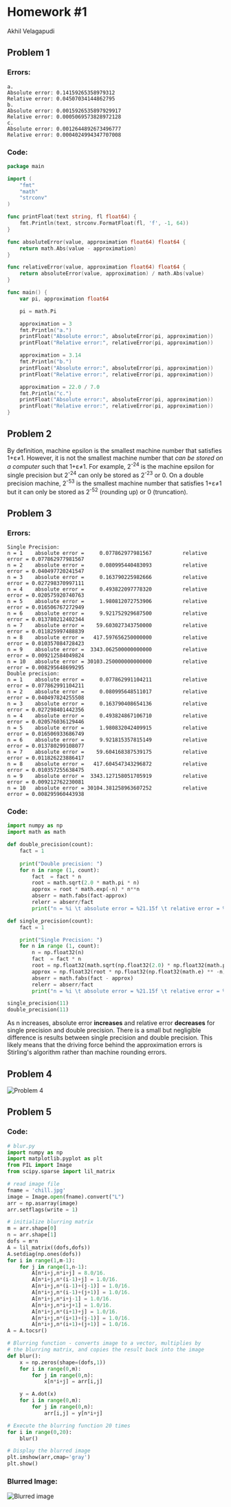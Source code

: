 # Homework #1
Akhil Velagapudi

## Problem 1

### Errors:
```
a.
Absolute error: 0.14159265358979312
Relative error: 0.04507034144862795
b.
Absolute error: 0.0015926535897929917
Relative error: 0.0005069573828972128
c.
Absolute error: 0.0012644892673496777
Relative error: 0.0004024994347707008
```

### Code:
```Go
package main

import (
	"fmt"
	"math"
	"strconv"
)

func printFloat(text string, fl float64) {
	fmt.Println(text, strconv.FormatFloat(fl, 'f', -1, 64))
}

func absoluteError(value, approximation float64) float64 {
	return math.Abs(value - approximation)
}

func relativeError(value, approximation float64) float64 {
	return absoluteError(value, approximation) / math.Abs(value)
}

func main() {
	var pi, approximation float64

	pi = math.Pi

	approximation = 3
	fmt.Println("a.")
	printFloat("Absolute error:", absoluteError(pi, approximation))
	printFloat("Relative error:", relativeError(pi, approximation))

	approximation = 3.14
	fmt.Println("b.")
	printFloat("Absolute error:", absoluteError(pi, approximation))
	printFloat("Relative error:", relativeError(pi, approximation))

	approximation = 22.0 / 7.0
	fmt.Println("c.")
	printFloat("Absolute error:", absoluteError(pi, approximation))
	printFloat("Relative error:", relativeError(pi, approximation))
}
```


## Problem 2

By definition, machine epsilon is the smallest machine number that satisfies 1+ε≠1. However, it is not the smallest machine number that *can be stored on a computer* such that 1+ε≠1. For example, 2<sup>-24</sup> is the machine epsilon for single precision but 2<sup>-24</sup> can only be stored as 2<sup>-23</sup> or 0. On a double precision machine, 2<sup>-53</sup> is the smallest machine number that satisfies 1+ε≠1 but it can only be stored as 2<sup>-52</sup> (rounding up) or 0 (truncation).


## Problem 3

### Errors:
```
Single Precision:
n = 1    absolute error =     0.077862977981567          relative error = 0.077862977981567
n = 2    absolute error =     0.080995440483093          relative error = 0.040497720241547
n = 3    absolute error =     0.163790225982666          relative error = 0.027298370997111
n = 4    absolute error =     0.493822097778320          relative error = 0.020575920740763
n = 5    absolute error =     1.980812072753906          relative error = 0.016506767272949
n = 6    absolute error =     9.921752929687500          relative error = 0.013780212402344
n = 7    absolute error =    59.603027343750000          relative error = 0.011825997488839
n = 8    absolute error =   417.597656250000000          relative error = 0.010357084728423
n = 9    absolute error =  3343.062500000000000          relative error = 0.009212584049824
n = 10   absolute error = 30103.250000000000000          relative error = 0.008295648699295
Double precision:
n = 1    absolute error =     0.077862991104211          relative error = 0.077862991104211
n = 2    absolute error =     0.080995648511017          relative error = 0.040497824255508
n = 3    absolute error =     0.163790408654136          relative error = 0.027298401442356
n = 4    absolute error =     0.493824867106710          relative error = 0.020576036129446
n = 5    absolute error =     1.980832042409915          relative error = 0.016506933686749
n = 6    absolute error =     9.921815357815149          relative error = 0.013780299108077
n = 7    absolute error =    59.604168387539175          relative error = 0.011826223886417
n = 8    absolute error =   417.604547343296872          relative error = 0.010357255638475
n = 9    absolute error =  3343.127158051705919          relative error = 0.009212762230081
n = 10   absolute error = 30104.381258963607252          relative error = 0.008295960443938
```

### Code:
```python
import numpy as np
import math as math

def double_precision(count):
	fact = 1
	
	print("Double precision: ")
	for n in range (1, count):
		fact  = fact * n
		root = math.sqrt(2.0 * math.pi * n)
		approx = root * math.exp(-n) * n**n
		abserr = math.fabs(fact-approx)
		relerr = abserr/fact
		print("n = %i \t absolute error = %21.15f \t relative error = %17.15f" % (n, abserr, relerr))

def single_precision(count):
	fact = 1

	print("Single Precision: ")
	for n in range (1, count):
		n = np.float32(n)
		fact  = fact * n
		root = np.float32(math.sqrt(np.float32(2.0) * np.float32(math.pi) * n))
		approx = np.float32(root * np.float32(np.float32(math.e) ** -n) * np.float32(n**n))
		abserr = math.fabs(fact - approx)
		relerr = abserr/fact
		print("n = %i \t absolute error = %21.15f \t relative error = %17.15f" % (n, abserr, relerr))

single_precision(11)
double_precision(11)
```

As n increases, absolute error **increases** and relative error **decreases** for single precision and double precision. There is a small but negligible difference is results between single precision and double precision. This likely means that the driving force behind the approximation errors is Stirling's algorithm rather than machine rounding errors.

## Problem 4

![Problem 4](p4.jpeg)

## Problem 5

### Code:
```py
# blur.py
import numpy as np
import matplotlib.pyplot as plt
from PIL import Image
from scipy.sparse import lil_matrix

# read image file
fname = 'chill.jpg'
image = Image.open(fname).convert("L")
arr = np.asarray(image)
arr.setflags(write = 1)

# initialize blurring matrix
m = arr.shape[0]
n = arr.shape[1]
dofs = m*n
A = lil_matrix((dofs,dofs))
A.setdiag(np.ones(dofs))
for i in range(1,m-1):
    for j in range(1,n-1):
        A[n*i+j,n*i+j] = 8.0/16.
        A[n*i+j,n*(i-1)+j] = 1.0/16.
        A[n*i+j,n*(i-1)+(j-1)] = 1.0/16.
        A[n*i+j,n*(i-1)+(j+1)] = 1.0/16.
        A[n*i+j,n*i+j-1] = 1.0/16.
        A[n*i+j,n*i+j+1] = 1.0/16.
        A[n*i+j,n*(i+1)+j] = 1.0/16.
        A[n*i+j,n*(i+1)+(j-1)] = 1.0/16.
        A[n*i+j,n*(i+1)+(j+1)] = 1.0/16.
A = A.tocsr()

# Blurring function - converts image to a vector, multiplies by
# the blurring matrix, and copies the result back into the image
def blur():
    x = np.zeros(shape=(dofs,1))
    for i in range(0,m):
        for j in range(0,n):
            x[n*i+j] = arr[i,j]

    y = A.dot(x)
    for i in range(0,m):
        for j in range(0,n):
            arr[i,j] = y[n*i+j]

# Execute the blurring function 20 times
for i in range(0,20):
    blur()

# Display the blurred image
plt.imshow(arr,cmap='gray')
plt.show()
```

### Blurred Image:

![Blurred image](blur.png)